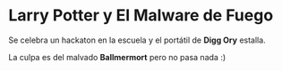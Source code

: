 # Larry Potter y El Malware de Fuego

Se celebra un hackaton en la escuela y el portátil de **Digg Ory** estalla.

La culpa es del malvado **Ballmermort** pero no pasa nada :)
